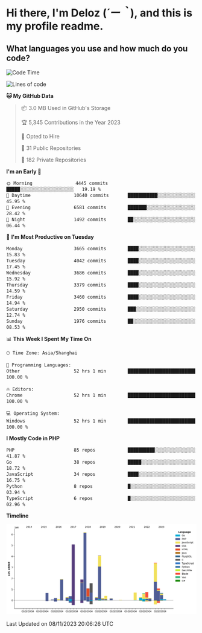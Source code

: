# **Hi there, I'm Deloz (*´ー｀*), and this is my profile readme.**

## **What languages you use and how much do you code?**

<!--START_SECTION:waka-->
![Code Time](http://img.shields.io/badge/Code%20Time-2%2C747%20hrs%2027%20mins-blue)

![Lines of code](https://img.shields.io/badge/From%20Hello%20World%20I%27ve%20Written-32.1%20million%20lines%20of%20code-blue)

**🐱 My GitHub Data** 

> 📦 3.0 MB Used in GitHub's Storage 
 > 
> 🏆 5,345 Contributions in the Year 2023
 > 
> 💼 Opted to Hire
 > 
> 📜 31 Public Repositories 
 > 
> 🔑 182 Private Repositories 
 > 
**I'm an Early 🐤** 

```text
🌞 Morning                4445 commits        █████░░░░░░░░░░░░░░░░░░░░   19.19 % 
🌆 Daytime                10640 commits       ███████████░░░░░░░░░░░░░░   45.95 % 
🌃 Evening                6581 commits        ███████░░░░░░░░░░░░░░░░░░   28.42 % 
🌙 Night                  1492 commits        ██░░░░░░░░░░░░░░░░░░░░░░░   06.44 % 
```
📅 **I'm Most Productive on Tuesday** 

```text
Monday                   3665 commits        ████░░░░░░░░░░░░░░░░░░░░░   15.83 % 
Tuesday                  4042 commits        ████░░░░░░░░░░░░░░░░░░░░░   17.45 % 
Wednesday                3686 commits        ████░░░░░░░░░░░░░░░░░░░░░   15.92 % 
Thursday                 3379 commits        ████░░░░░░░░░░░░░░░░░░░░░   14.59 % 
Friday                   3460 commits        ████░░░░░░░░░░░░░░░░░░░░░   14.94 % 
Saturday                 2950 commits        ███░░░░░░░░░░░░░░░░░░░░░░   12.74 % 
Sunday                   1976 commits        ██░░░░░░░░░░░░░░░░░░░░░░░   08.53 % 
```


📊 **This Week I Spent My Time On** 

```text
🕑︎ Time Zone: Asia/Shanghai

💬 Programming Languages: 
Other                    52 hrs 1 min        █████████████████████████   100.00 % 

🔥 Editors: 
Chrome                   52 hrs 1 min        █████████████████████████   100.00 % 

💻 Operating System: 
Windows                  52 hrs 1 min        █████████████████████████   100.00 % 
```

**I Mostly Code in PHP** 

```text
PHP                      85 repos            ██████████░░░░░░░░░░░░░░░   41.87 % 
Go                       38 repos            █████░░░░░░░░░░░░░░░░░░░░   18.72 % 
JavaScript               34 repos            ████░░░░░░░░░░░░░░░░░░░░░   16.75 % 
Python                   8 repos             █░░░░░░░░░░░░░░░░░░░░░░░░   03.94 % 
TypeScript               6 repos             █░░░░░░░░░░░░░░░░░░░░░░░░   02.96 % 
```



**Timeline**

![Lines of Code chart](https://raw.githubusercontent.com/deloz/deloz/main/assets/bar_graph.png)


 Last Updated on 08/11/2023 20:06:26 UTC
<!--END_SECTION:waka-->
